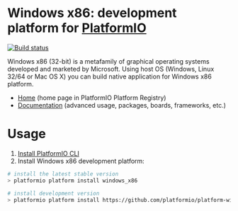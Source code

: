 # Windows x86: development platform for [PlatformIO](http://platformio.org)
[![Build status](https://ci.appveyor.com/api/projects/status/4tqtddjgafvwawmn/branch/develop?svg=true)](https://ci.appveyor.com/project/ivankravets/platform-windows-x86/branch/develop)

Windows x86 (32-bit) is a metafamily of graphical operating systems developed and marketed by Microsoft. Using host OS (Windows, Linux 32/64 or Mac OS X) you can build native application for Windows x86 platform.

* [Home](http://platformio.org/platforms/windows_x86) (home page in PlatformIO Platform Registry)
* [Documentation](http://docs.platformio.org/en/stable/platforms/windows_x86.html) (advanced usage, packages, boards, frameworks, etc.)

# Usage

1. [Install PlatformIO CLI](http://docs.platformio.org/en/stable/installation.html)
2. Install Windows x86 development platform:
```bash
# install the latest stable version
> platformio platform install windows_x86

# install development version
> platformio platform install https://github.com/platformio/platform-windows_x86.git
```
